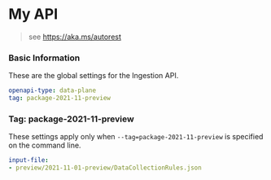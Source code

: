 # My API
> see https://aka.ms/autorest

### Basic Information
These are the global settings for the Ingestion API.

``` yaml
openapi-type: data-plane
tag: package-2021-11-preview
```

### Tag: package-2021-11-preview

These settings apply only when `--tag=package-2021-11-preview` is specified on the command line.

``` yaml $(tag) == 'package-2021-11-preview'
input-file:
- preview/2021-11-01-preview/DataCollectionRules.json
```
